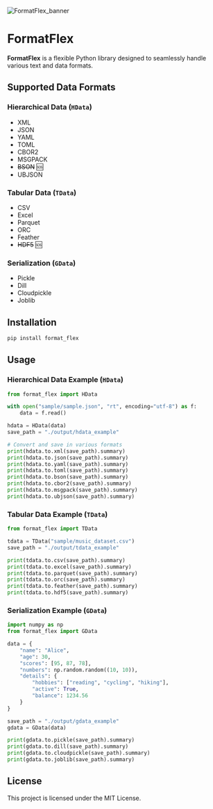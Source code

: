 
![FormatFlex_banner](https://github.com/user-attachments/assets/5dedcbbf-870c-4aa9-ac7d-6abb3474023d)

# FormatFlex

**FormatFlex** is a flexible Python library designed to seamlessly handle various text and data formats.

## Supported Data Formats

### Hierarchical Data (`HData`)
- XML
- JSON
- YAML
- TOML
- CBOR2
- MSGPACK
- ~~BSON~~ 🆘
- UBJSON

### Tabular Data (`TData`)
- CSV
- Excel
- Parquet
- ORC
- Feather
- ~~HDF5~~ 🆘

### Serialization (`GData`)
- Pickle
- Dill
- Cloudpickle
- Joblib

## Installation
```bash
pip install format_flex
```

## Usage

### Hierarchical Data Example (`HData`)

```python
from format_flex import HData

with open("sample/sample.json", "rt", encoding="utf-8") as f:
    data = f.read()

hdata = HData(data)
save_path = "./output/hdata_example"

# Convert and save in various formats
print(hdata.to.xml(save_path).summary)
print(hdata.to.json(save_path).summary)
print(hdata.to.yaml(save_path).summary)
print(hdata.to.toml(save_path).summary)
print(hdata.to.bson(save_path).summary)
print(hdata.to.cbor2(save_path).summary)
print(hdata.to.msgpack(save_path).summary)
print(hdata.to.ubjson(save_path).summary)
```

### Tabular Data Example (`TData`)

```python
from format_flex import TData

tdata = TData("sample/music_dataset.csv")
save_path = "./output/tdata_example"

print(tdata.to.csv(save_path).summary)
print(tdata.to.excel(save_path).summary)
print(tdata.to.parquet(save_path).summary)
print(tdata.to.orc(save_path).summary)
print(tdata.to.feather(save_path).summary)
print(tdata.to.hdf5(save_path).summary)
```

### Serialization Example (`GData`)

```python
import numpy as np
from format_flex import GData

data = {
    "name": "Alice",
    "age": 30,
    "scores": [95, 87, 78],
    "numbers": np.random.random((10, 10)),
    "details": {
        "hobbies": ["reading", "cycling", "hiking"],
        "active": True,
        "balance": 1234.56
    }
}

save_path = "./output/gdata_example"
gdata = GData(data)

print(gdata.to.pickle(save_path).summary)
print(gdata.to.dill(save_path).summary)
print(gdata.to.cloudpickle(save_path).summary)
print(gdata.to.joblib(save_path).summary)
```

## License

This project is licensed under the MIT License.

